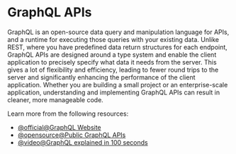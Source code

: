 # GraphQL APIs

GraphQL is an open-source data query and manipulation language for APIs, and a runtime for executing those queries with your existing data. Unlike REST, where you have predefined data return structures for each endpoint, GraphQL APIs are designed around a type system and enable the client application to precisely specify what data it needs from the server. This gives a lot of flexibility and efficiency, leading to fewer round trips to the server and significantly enhancing the performance of the client application. Whether you are building a small project or an enterprise-scale application, understanding and implementing GraphQL APIs can result in cleaner, more manageable code.

Learn more from the following resources:

- [@official@GraphQL Website](https://graphql.org/)
- [@opensource@Public GraphQL APIs](https://github.com/graphql-kit/graphql-apis)
- [@video@GraphQL explained in 100 seconds](https://www.youtube.com/watch?v=eIQh02xuVw4)